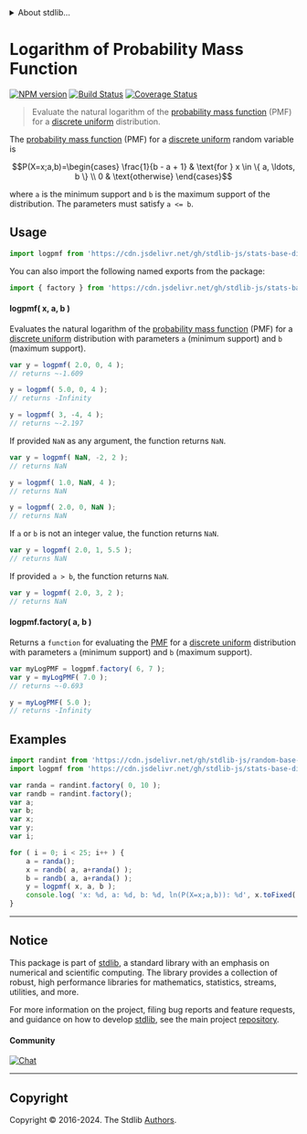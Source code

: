 <!--

@license Apache-2.0

Copyright (c) 2018 The Stdlib Authors.

Licensed under the Apache License, Version 2.0 (the "License");
you may not use this file except in compliance with the License.
You may obtain a copy of the License at

   http://www.apache.org/licenses/LICENSE-2.0

Unless required by applicable law or agreed to in writing, software
distributed under the License is distributed on an "AS IS" BASIS,
WITHOUT WARRANTIES OR CONDITIONS OF ANY KIND, either express or implied.
See the License for the specific language governing permissions and
limitations under the License.

-->


<details>
  <summary>
    About stdlib...
  </summary>
  <p>We believe in a future in which the web is a preferred environment for numerical computation. To help realize this future, we've built stdlib. stdlib is a standard library, with an emphasis on numerical and scientific computation, written in JavaScript (and C) for execution in browsers and in Node.js.</p>
  <p>The library is fully decomposable, being architected in such a way that you can swap out and mix and match APIs and functionality to cater to your exact preferences and use cases.</p>
  <p>When you use stdlib, you can be absolutely certain that you are using the most thorough, rigorous, well-written, studied, documented, tested, measured, and high-quality code out there.</p>
  <p>To join us in bringing numerical computing to the web, get started by checking us out on <a href="https://github.com/stdlib-js/stdlib">GitHub</a>, and please consider <a href="https://opencollective.com/stdlib">financially supporting stdlib</a>. We greatly appreciate your continued support!</p>
</details>

# Logarithm of Probability Mass Function

[![NPM version][npm-image]][npm-url] [![Build Status][test-image]][test-url] [![Coverage Status][coverage-image]][coverage-url] <!-- [![dependencies][dependencies-image]][dependencies-url] -->

> Evaluate the natural logarithm of the [probability mass function][pmf] (PMF) for a [discrete uniform][discrete-uniform-distribution] distribution.

<section class="intro">

The [probability mass function][pmf] (PMF) for a [discrete uniform][discrete-uniform-distribution] random variable is

<!-- <equation class="equation" label="eq:discrete_uniform_pmf" align="center" raw="P(X=x;a,b)=\begin{cases} \frac{1}{b - a + 1} & \text{for } x \in \{ a, \ldots, b \} \\ 0 & \text{otherwise} \end{cases}" alt="Probability mass function (PMF) for a discrete uniform distribution."> -->

```math
P(X=x;a,b)=\begin{cases} \frac{1}{b - a + 1} & \text{for } x \in \{ a, \ldots, b \} \\ 0 & \text{otherwise} \end{cases}
```

<!-- <div class="equation" align="center" data-raw-text="P(X=x;a,b)=\begin{cases} \frac{1}{b - a + 1} &amp; \text{for } x \in \{ a, \ldots, b \} \\ 0 &amp; \text{otherwise} \end{cases}" data-equation="eq:discrete_uniform_pmf">
    <img src="https://cdn.jsdelivr.net/gh/stdlib-js/stdlib@591cf9d5c3a0cd3c1ceec961e5c49d73a68374cb/lib/node_modules/@stdlib/stats/base/dists/discrete-uniform/logpmf/docs/img/equation_discrete_uniform_pmf.svg" alt="Probability mass function (PMF) for a discrete uniform distribution.">
    <br>
</div> -->

<!-- </equation> -->

where `a` is the minimum support and `b` is the maximum support of the distribution. The parameters must satisfy `a <= b`.

</section>

<!-- /.intro -->



<section class="usage">

## Usage

```javascript
import logpmf from 'https://cdn.jsdelivr.net/gh/stdlib-js/stats-base-dists-discrete-uniform-logpmf@deno/mod.js';
```

You can also import the following named exports from the package:

```javascript
import { factory } from 'https://cdn.jsdelivr.net/gh/stdlib-js/stats-base-dists-discrete-uniform-logpmf@deno/mod.js';
```

#### logpmf( x, a, b )

Evaluates the natural logarithm of the [probability mass function][pmf] (PMF) for a [discrete uniform][discrete-uniform-distribution] distribution with parameters `a` (minimum support) and `b` (maximum support).

```javascript
var y = logpmf( 2.0, 0, 4 );
// returns ~-1.609

y = logpmf( 5.0, 0, 4 );
// returns -Infinity

y = logpmf( 3, -4, 4 );
// returns ~-2.197
```

If provided `NaN` as any argument, the function returns `NaN`.

```javascript
var y = logpmf( NaN, -2, 2 );
// returns NaN

y = logpmf( 1.0, NaN, 4 );
// returns NaN

y = logpmf( 2.0, 0, NaN );
// returns NaN
```

If `a` or `b` is not an integer value, the function returns `NaN`.

```javascript
var y = logpmf( 2.0, 1, 5.5 );
// returns NaN
```

If provided `a > b`, the function returns `NaN`.

```javascript
var y = logpmf( 2.0, 3, 2 );
// returns NaN
```

#### logpmf.factory( a, b )

Returns a `function` for evaluating the [PMF][pmf] for a [discrete uniform][discrete-uniform-distribution] distribution with parameters `a` (minimum support) and `b` (maximum support).

```javascript
var myLogPMF = logpmf.factory( 6, 7 );
var y = myLogPMF( 7.0 );
// returns ~-0.693

y = myLogPMF( 5.0 );
// returns -Infinity
```

</section>

<!-- /.usage -->

<section class="examples">

## Examples

<!-- eslint no-undef: "error" -->

```javascript
import randint from 'https://cdn.jsdelivr.net/gh/stdlib-js/random-base-discrete-uniform@deno/mod.js';
import logpmf from 'https://cdn.jsdelivr.net/gh/stdlib-js/stats-base-dists-discrete-uniform-logpmf@deno/mod.js';

var randa = randint.factory( 0, 10 );
var randb = randint.factory();
var a;
var b;
var x;
var y;
var i;

for ( i = 0; i < 25; i++ ) {
    a = randa();
    x = randb( a, a+randa() );
    b = randb( a, a+randa() );
    y = logpmf( x, a, b );
    console.log( 'x: %d, a: %d, b: %d, ln(P(X=x;a,b)): %d', x.toFixed( 4 ), a.toFixed( 4 ), b.toFixed( 4 ), y.toFixed( 4 ) );
}
```

</section>

<!-- /.examples -->

<!-- Section for related `stdlib` packages. Do not manually edit this section, as it is automatically populated. -->

<section class="related">

</section>

<!-- /.related -->

<!-- Section for all links. Make sure to keep an empty line after the `section` element and another before the `/section` close. -->


<section class="main-repo" >

* * *

## Notice

This package is part of [stdlib][stdlib], a standard library with an emphasis on numerical and scientific computing. The library provides a collection of robust, high performance libraries for mathematics, statistics, streams, utilities, and more.

For more information on the project, filing bug reports and feature requests, and guidance on how to develop [stdlib][stdlib], see the main project [repository][stdlib].

#### Community

[![Chat][chat-image]][chat-url]

---

## Copyright

Copyright &copy; 2016-2024. The Stdlib [Authors][stdlib-authors].

</section>

<!-- /.stdlib -->

<!-- Section for all links. Make sure to keep an empty line after the `section` element and another before the `/section` close. -->

<section class="links">

[npm-image]: http://img.shields.io/npm/v/@stdlib/stats-base-dists-discrete-uniform-logpmf.svg
[npm-url]: https://npmjs.org/package/@stdlib/stats-base-dists-discrete-uniform-logpmf

[test-image]: https://github.com/stdlib-js/stats-base-dists-discrete-uniform-logpmf/actions/workflows/test.yml/badge.svg?branch=v0.2.0
[test-url]: https://github.com/stdlib-js/stats-base-dists-discrete-uniform-logpmf/actions/workflows/test.yml?query=branch:v0.2.0

[coverage-image]: https://img.shields.io/codecov/c/github/stdlib-js/stats-base-dists-discrete-uniform-logpmf/main.svg
[coverage-url]: https://codecov.io/github/stdlib-js/stats-base-dists-discrete-uniform-logpmf?branch=v0.2.0

<!--

[dependencies-image]: https://img.shields.io/david/stdlib-js/stats-base-dists-discrete-uniform-logpmf.svg
[dependencies-url]: https://david-dm.org/stdlib-js/stats-base-dists-discrete-uniform-logpmf/main

-->

[chat-image]: https://img.shields.io/gitter/room/stdlib-js/stdlib.svg
[chat-url]: https://app.gitter.im/#/room/#stdlib-js_stdlib:gitter.im

[stdlib]: https://github.com/stdlib-js/stdlib

[stdlib-authors]: https://github.com/stdlib-js/stdlib/graphs/contributors

[umd]: https://github.com/umdjs/umd
[es-module]: https://developer.mozilla.org/en-US/docs/Web/JavaScript/Guide/Modules

[deno-url]: https://github.com/stdlib-js/stats-base-dists-discrete-uniform-logpmf/tree/deno
[deno-readme]: https://github.com/stdlib-js/stats-base-dists-discrete-uniform-logpmf/blob/deno/README.md
[umd-url]: https://github.com/stdlib-js/stats-base-dists-discrete-uniform-logpmf/tree/umd
[umd-readme]: https://github.com/stdlib-js/stats-base-dists-discrete-uniform-logpmf/blob/umd/README.md
[esm-url]: https://github.com/stdlib-js/stats-base-dists-discrete-uniform-logpmf/tree/esm
[esm-readme]: https://github.com/stdlib-js/stats-base-dists-discrete-uniform-logpmf/blob/esm/README.md
[branches-url]: https://github.com/stdlib-js/stats-base-dists-discrete-uniform-logpmf/blob/main/branches.md

[pmf]: https://en.wikipedia.org/wiki/Probability_mass_function

[discrete-uniform-distribution]: https://en.wikipedia.org/wiki/Discrete_uniform_distribution

</section>

<!-- /.links -->
